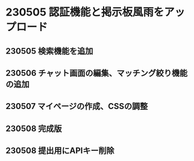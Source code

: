 # 230505 認証機能と掲示板風雨をアップロード

## 230505 検索機能を追加

## 230506 チャット画面の編集、マッチング絞り機能の追加

## 230507 マイページの作成、CSSの調整

## 230508 完成版

## 230508 提出用にAPIキー削除